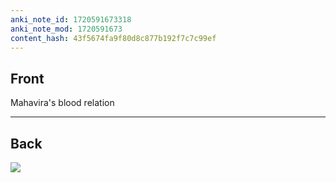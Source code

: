 ```yaml
---
anki_note_id: 1720591673318
anki_note_mod: 1720591673
content_hash: 43f5674fa9f80d8c877b192f7c7c99ef
---
```


## Front

Mahavira's blood relation

<hr/>

## Back

![](img3992549823032466449.jpg)
